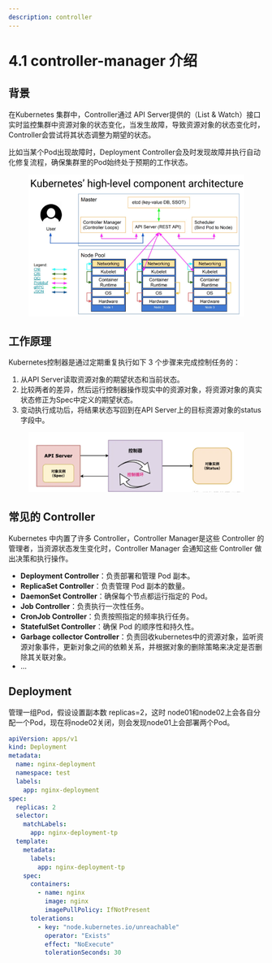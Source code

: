 ```yaml
---
description: controller
---
```


# 4.1 controller-manager 介绍

## 背景

在Kubernetes 集群中，Controller通过 API Server提供的（List & Watch）接口实时监控集群中资源对象的状态变化，当发生故障，导致资源对象的状态变化时，Controller会尝试将其状态调整为期望的状态。

比如当某个Pod出现故障时，Deployment Controller会及时发现故障并执行自动化修复流程，确保集群里的Pod始终处于预期的工作状态。

<figure><img src="../../.gitbook/assets/image (1) (1) (1).png" alt=""><figcaption></figcaption></figure>

## 工作原理

Kubernetes控制器是通过定期重复执行如下 3 个步骤来完成控制任务的：

1. 从API Server读取资源对象的期望状态和当前状态。
2. 比较两者的差异，然后运行控制器操作现实中的资源对象，将资源对象的真实状态修正为Spec中定义的期望状态。
3. 变动执行成功后，将结果状态写回到在API Server上的目标资源对象的status字段中。

<figure><img src="../../.gitbook/assets/截屏2024-06-30 18.27.13.png" alt=""><figcaption></figcaption></figure>

## **常见的 Controller**

Kubernetes 中内置了许多 Controller，Controller Manager是这些 Controller 的管理者，当资源状态发生变化时，Controller Manager 会通知这些 Controller 做出决策和执行操作。

* **Deployment Controller**：负责部署和管理 Pod 副本。
* **ReplicaSet Controller**：负责管理 Pod 副本的数量。
* **DaemonSet Controller**：确保每个节点都运行指定的 Pod。
* **Job Controller**：负责执行一次性任务。
* **CronJob Controller**：负责按照指定的频率执行任务。
* **StatefulSet Controller**：确保 Pod 的顺序性和持久性。
* **Garbage collector Controller**：负责回收kubernetes中的资源对象，监听资源对象事件，更新对象之间的依赖关系，并根据对象的删除策略来决定是否删除其关联对象。
* ...

## Deployment

管理一组Pod，假设设置副本数 replicas=2，这时 node01和node02上会各自分配一个Pod，现在将node02关闭，则会发现node01上会部署两个Pod。

```yaml
apiVersion: apps/v1
kind: Deployment
metadata:
  name: nginx-deployment
  namespace: test
  labels:
    app: nginx-deployment
spec:
  replicas: 2
  selector:
    matchLabels:
      app: nginx-deployment-tp
  template:
    metadata:
      labels:
        app: nginx-deployment-tp
    spec:
      containers:
        - name: nginx
          image: nginx
          imagePullPolicy: IfNotPresent
      tolerations:
        - key: "node.kubernetes.io/unreachable"
          operator: "Exists"
          effect: "NoExecute"
          tolerationSeconds: 30

```
